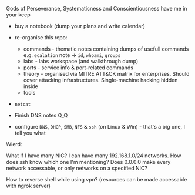 Gods of Perseverance, Systematicness and Conscientiousness have me in your keep

- buy a notebook (dump your plans and write calendar)
  
- re-organise this repo:
  - commands - thematic notes containing dumps of usefull commands
    e.g. `ecalation` note -> `id`, `whoami`, `groups`
  - labs - labs workspace (and walkthrough dump)
  - ports - service info & port-related commands
  - theory - organised via MITRE ATT&CK matrix for enterprises.
    Should cover attacking infrastructures. Single-machine hacking hidden inside
  - tools

- `netcat`
- Finish DNS notes Q_Q
- configure `DNS`, `DHCP`, `SMB`, `NFS` & `ssh` (on Linux & Win) - that's a big one, I tell you what


Wierd:

What if I have many NIC? I can have many 192.168.1.0/24 networks. How does ssh know which one I'm mentioning?
Does 0.0.0.0 make every network accessable, or only networks on a specified NIC?

How to reverse shell while using vpn?
(resources can be made accessable with ngrok server)